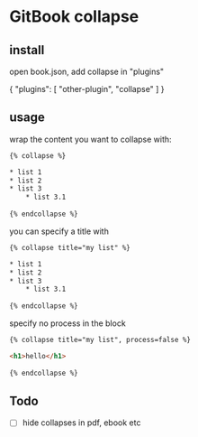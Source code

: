 GitBook collapse
==============

## install
open book.json, add collapse in "plugins"

{
    "plugins": [ "other-plugin", "collapse" ]
}

## usage
wrap the content you want to collapse with:

```html
{% collapse %}

* list 1
* list 2
* list 3
    * list 3.1
    
{% endcollapse %}
```

you can specify a title with

```html
{% collapse title="my list" %}

* list 1
* list 2
* list 3
    * list 3.1
    
{% endcollapse %}
``` 

specify no process in the block

```html
{% collapse title="my list", process=false %}

<h1>hello</h1>
    
{% endcollapse %}
``` 

## Todo

* [ ] hide collapses in pdf, ebook etc